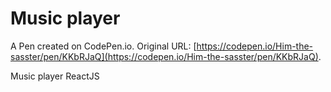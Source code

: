 # Music player 

A Pen created on CodePen.io. Original URL: [https://codepen.io/Him-the-sasster/pen/KKbRJaQ](https://codepen.io/Him-the-sasster/pen/KKbRJaQ).

Music player ReactJS